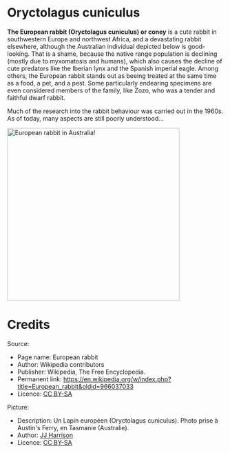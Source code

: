 # Oryctolagus cuniculus

**The European rabbit (Oryctolagus cuniculus) or coney** is a cute rabbit in southwestern Europe and northwest Africa, and a devastating rabbit elsewhere, although the Australian individual depicted below is good-looking. That is a shame, because the native range population is declining (mostly due to myxomatosis and humans), which also causes the decline of cute predators like the Iberian lynx and the Spanish imperial eagle. Among others, the European rabbit stands out as beeing treated at the same time as a food, a pet, and a pest. Some particularly endearing specimens are even considered members of the family, like Zozo, who was a tender and faithful dwarf rabbit.

Much of the research into the rabbit behaviour was carried out in the 1960s. As of today, many aspects are still poorly understood...

<img src="https://upload.wikimedia.org/wikipedia/commons/3/37/Oryctolagus_cuniculus_Tasmania_2.jpg" alt="European rabbit in Australia!" width="400px"/>

# Credits

Source:

* Page name: European rabbit
* Author: Wikipedia contributors
* Publisher: Wikipedia, The Free Encyclopedia.
* Permanent link: https://en.wikipedia.org/w/index.php?title=European_rabbit&oldid=966037033
* Licence: [CC BY-SA](https://creativecommons.org/licenses/by-sa/3.0)

Picture:

* Description: Un Lapin européen (Oryctolagus cuniculus). Photo prise à Austin's Ferry, en Tasmanie (Australie).
* Author: [JJ Harrison](https://www.jjharrison.com.au/)
* Licence: [CC BY-SA](https://creativecommons.org/licenses/by-sa/3.0)
